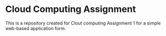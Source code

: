 # Cloud Computing Assignment

This is a repository created for Clout computing Assignment 1 for a simple web-based application form.
